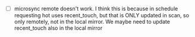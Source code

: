 - [ ] microsync remote doesn't work.  I think this is because in schedule requesting hot uses recent_touch, but that is ONLY updated in scan, so only remotely, not in the local mirror.  We maybe need to update recent_touch also in the local mirror